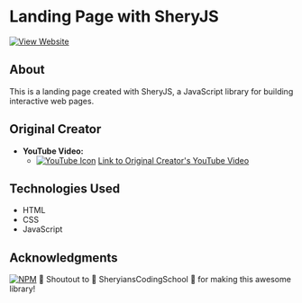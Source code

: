 # Landing Page with SheryJS

[![View Website](https://img.shields.io/badge/Website-View%20🌐-red?style=for-the-badge&logo=appveyor)](https://21pratyush.github.io/Landing-Page-SheryJS/)

## About
This is a landing page created with SheryJS, a JavaScript library for building interactive web pages.

## Original Creator
- **YouTube Video:**  
    - [![YouTube Icon](https://www.youtube.com/favicon.ico)](https://www.youtube.com) [Link to Original Creator's YouTube Video](https://www.youtube.com/watch?v=P3fHboyHvkg&ab_channel=SheryiansCodingSchool)


## Technologies Used
- HTML
- CSS
- JavaScript

## Acknowledgments

[![NPM](https://img.shields.io/badge/NPM-sheryjs-blue?style=for-the-badge&logo=npm)](https://www.npmjs.com/package/sheryjs)
👏 Shoutout to 🦁 SheryiansCodingSchool 🦁 for making this awesome library!

